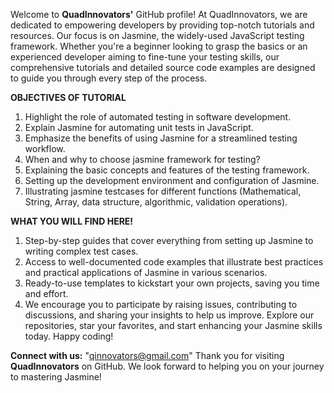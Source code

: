 Welcome to **QuadInnovators'** GitHub profile!
At QuadInnovators, we are dedicated to empowering developers by providing top-notch tutorials and resources. 
Our focus is on Jasmine, the widely-used JavaScript testing framework. Whether you're a beginner looking to 
grasp the basics or an experienced developer aiming to fine-tune your testing skills, our comprehensive tutorials 
and detailed source code examples are designed to guide you through every step of the process.

**OBJECTIVES OF TUTORIAL**
1.	Highlight the role of automated testing in software development.
2.	Explain Jasmine for automating unit tests in JavaScript.
3.	Emphasize the benefits of using Jasmine for a streamlined testing workflow.
4.	When and why to choose jasmine framework for testing?
5.	Explaining the basic concepts and features of the testing framework.
6.	Setting up the development environment and configuration of Jasmine.
7.	Illustrating jasmine testcases for different functions (Mathematical, String, Array, data structure, algorithmic, validation operations).

**WHAT YOU WILL FIND HERE!**
1. Step-by-step guides that cover everything from setting up Jasmine to writing complex test cases.
2.  Access to well-documented code examples that illustrate best practices and practical applications of Jasmine in various scenarios.
3.  Ready-to-use templates to kickstart your own projects, saving you time and effort.
4.  We encourage you to participate by raising issues, contributing to discussions, and sharing your insights to help us improve.
Explore our repositories, star your favorites, and start enhancing your Jasmine skills today. Happy coding!

**Connect with us:**
"qinnovators@gmail.com"
Thank you for visiting **QuadInnovators** on GitHub. We look forward to helping you on your journey to mastering Jasmine!
